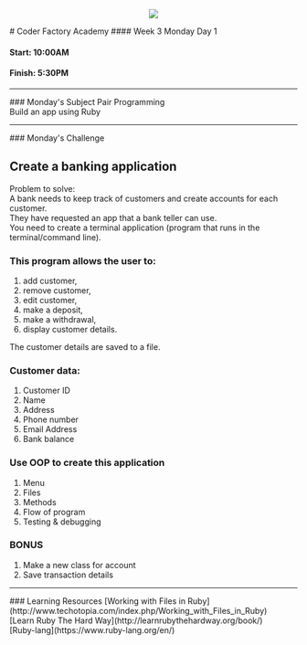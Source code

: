 <p align="center"><img src="https://github.com/coder-factory-academy/cf-guidline-css/blob/master/CFA.png"></p>
# Coder Factory Academy
#### Week 3 Monday Day 1

#### Start: 10:00AM
#### Finish: 5:30PM
<hr>
### Monday's Subject
Pair Programming <br>
Build an app using Ruby


<hr>
### Monday's Challenge

## Create a banking application

Problem to solve: <br>
A bank needs to keep track of customers and create accounts for each customer.<br>
They have requested an app that a bank teller can use.<br>
You need to create a terminal application (program that runs in the terminal/command line).

### This program allows the user to:
1. add customer,
2. remove customer,
3. edit customer,
4. make a deposit,
5. make a withdrawal,
6. display customer details.

The customer details are saved to a file.

### Customer data:
1. Customer ID
1. Name
2. Address
3. Phone number
4. Email Address
5. Bank balance

### Use OOP to create this application

1. Menu
2. Files
3. Methods
4. Flow of program
5. Testing & debugging


### BONUS
1. Make a new class for account
2. Save transaction details

<hr>
### Learning Resources
[Working with Files in Ruby](http://www.techotopia.com/index.php/Working_with_Files_in_Ruby) <br>
[Learn Ruby The Hard Way](http://learnrubythehardway.org/book/) <br>
[Ruby-lang](https://www.ruby-lang.org/en/)
